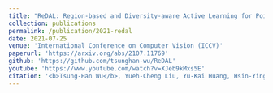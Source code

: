 ```yaml
---
title: "ReDAL: Region-based and Diversity-aware Active Learning for Point Cloud Semantic Segmentation"
collection: publications
permalink: /publication/2021-redal
date: 2021-07-25
venue: 'International Conference on Computer Vision (ICCV)'
paperurl: 'https://arxiv.org/abs/2107.11769'
github: 'https://github.com/tsunghan-wu/ReDAL'
youtube: 'https://www.youtube.com/watch?v=XJeb9kMxs5E'
citation: '<b>Tsung-Han Wu</b>, Yueh-Cheng Liu, Yu-Kai Huang, Hsin-Ying Lee, Hung-Ting Su, Ping-Chia Huang, Winston H. Hsu. (<i>ICCV 2021</i>)'
---
```


